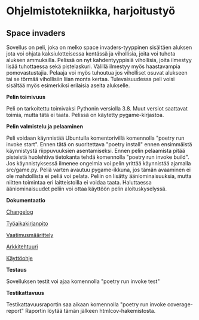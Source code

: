 # Ohjelmistotekniikka, harjoitustyö
## Space invaders

Sovellus on peli, joka on melko space invaders-tyyppinen sisältäen aluksen jota voi ohjata kaksiulotteisessa kentässä ja vihollisia, joita voi tuhota aluksen ammuksilla.
Pelissä on nyt kahdentyyppisiä vihollisia, joita ilmestyy lisää tuhottaessa sekä pistelaskuri. Välillä ilmestyy myös haastavampia pomovastustajia. Pelaaja voi myös tuhoutua jos viholliset osuvat alukseen tai se törmää vihollisiin liian monta kertaa. Tulevaisuudessa peli voisi sisältää myös esimerkiksi erilaisia aseita alukselle.

**Pelin toimivuus**

Peli on tarkoitettu toimivaksi Pythonin versiolla 3.8. Muut versiot saattavat toimia, mutta tätä ei taata. Pelissä on käytetty pygame-kirjastoa.

**Pelin valmistelu ja pelaaminen**

Peli voidaan käynnistää Ubuntulla komentorivillä komennolla "poetry run invoke start". Ennen tätä on suoritettava "poetry install" ennen ensimmäistä käynnistystä riippuvuuksien asentamiseksi. Ennen pelin pelaamista pitää pisteistä huolehtiva tietokanta tehdä komennolla "poetry run invoke build". Jos käynnistyksessä ilmenee ongelmia voi pelin yrittää käynnistää ajamalla src/game.py. Peliä varten avautuu pygame-ikkuna, jos tämän avaaminen ei ole mahdollista ei peliä voi pelata.
Peliin on lisätty ääniominaisuuksia, mutta niitten toimintaa eri laitteistoilla ei voidaa taata. Haluttaessa ääniominaisuudet peliin voi ottaa käyttöön pelin aloituskyselyssä.
 
**Dokumentaatio**

[Changelog](https://github.com/arolaeemil/ot-harjoitustyo/blob/master/python-space-invaders/dokumentaatio/changelog.md)

[Työaikakirjanpito](https://github.com/arolaeemil/ot-harjoitustyo/blob/master/python-space-invaders/dokumentaatio/tuntikirjanpito.md)

[Vaatimusmäärittely](https://github.com/arolaeemil/ot-harjoitustyo/blob/master/python-space-invaders/dokumentaatio/vaatimusmaarittely.md)

[Arkkitehtuuri](https://github.com/arolaeemil/ot-harjoitustyo/blob/master/python-space-invaders/dokumentaatio/arkkitehtuuri.md)

[Käyttöohje](https://github.com/arolaeemil/ot-harjoitustyo/blob/master/python-space-invaders/dokumentaatio/kayttoohje.md)

**Testaus**

Sovelluksen testit voi ajaa komennolla "poetry run invoke test"

**Testikattavuus**

Testikattavuusraportin saa aikaan komennolla "poetry run invoke coverage-report"
Raportin löytää tämän jälkeen htmlcov-hakemistosta.
